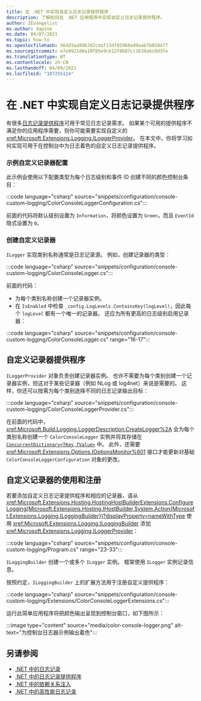 ```yaml
---
title: 在 .NET 中实现自定义日志记录提供程序
description: 了解如何在 .NET 应用程序中实现自定义日志记录提供程序。
author: IEvangelist
ms.author: dapine
ms.date: 04/07/2021
ms.topic: how-to
ms.openlocfilehash: 56dd3aa9962d2cdaf13df85960a99aab7b050477
ms.sourcegitcommit: e7e0921d0a10f85e9cb12f8b87cc1639a6c8d3fe
ms.translationtype: HT
ms.contentlocale: zh-CN
ms.lasthandoff: 04/09/2021
ms.locfileid: "107255124"
---
```

# <a name="implement-a-custom-logging-provider-in-net"></a>在 .NET 中实现自定义日志记录提供程序

有很多[日志记录提供程序](logging-providers.md)可用于常见日志记录需求。 如果某个可用的提供程序不满足你的应用程序需要，则你可能需要实现自定义的 <xref:Microsoft.Extensions.Logging.ILoggerProvider>。 在本文中，你将学习如何实现可用于在控制台中为日志着色的自定义日志记录提供程序。

### <a name="sample-custom-logger-configuration"></a>示例自定义记录器配置

此示例会使用以下配置类型为每个日志级别和事件 ID 创建不同的颜色控制台条目：

:::code language="csharp" source="snippets/configuration/console-custom-logging/ColorConsoleLoggerConfiguration.cs":::

前面的代码将默认级别设置为 `Information`，将颜色设置为 `Green`，而且 `EventId` 隐式设置为 `0`。

### <a name="create-the-custom-logger"></a>创建自定义记录器

`ILogger` 实现类别名称通常是日志记录源。 例如，创建记录器的类型：

:::code language="csharp" source="snippets/configuration/console-custom-logging/ColorConsoleLogger.cs":::

前面的代码：

- 为每个类别名称创建一个记录器实例。
- 在 `IsEnabled` 中检查 `_config.LogLevels.ContainsKey(logLevel)`，因此每个 `logLevel` 都有一个唯一的记录器。 还应为所有更高的日志级别启用记录器：

:::code language="csharp" source="snippets/configuration/console-custom-logging/ColorConsoleLogger.cs" range="16-17":::

## <a name="custom-logger-provider"></a>自定义记录器提供程序

`ILoggerProvider` 对象负责创建记录器实例。 也许不需要为每个类别创建一个记录器实例，但这对于某些记录器（例如 NLog 或 log4net）来说是需要的。 这样，你还可以按需为每个类别选择不同的日志记录输出目标：

:::code language="csharp" source="snippets/configuration/console-custom-logging/ColorConsoleLoggerProvider.cs":::

在前面的代码中，<xref:Microsoft.Build.Logging.LoggerDescription.CreateLogger%2A> 会为每个类别名称创建一个 `ColorConsoleLogger` 实例并将其存储在 [`ConcurrentDictionary<TKey,TValue>`](/dotnet/api/system.collections.concurrent.concurrentdictionary-2) 中。 此外，还需要 <xref:Microsoft.Extensions.Options.IOptionsMonitor%601> 接口才能更新对基础 `ColorConsoleLoggerConfiguration` 对象的更改。

## <a name="usage-and-registration-of-the-custom-logger"></a>自定义记录器的使用和注册

若要添加自定义日志记录提供程序和相应的记录器，请从 <xref:Microsoft.Extensions.Hosting.HostingHostBuilderExtensions.ConfigureLogging(Microsoft.Extensions.Hosting.IHostBuilder,System.Action{Microsoft.Extensions.Logging.ILoggingBuilder})?displayProperty=nameWithType> 使用 <xref:Microsoft.Extensions.Logging.ILoggingBuilder> 添加 <xref:Microsoft.Extensions.Logging.ILoggerProvider>：

:::code language="csharp" source="snippets/configuration/console-custom-logging/Program.cs" range="23-33":::

`ILoggingBuilder` 创建一个或多个 `ILogger` 实例。 框架使用 `ILogger` 实例记录信息。

按照约定，`ILoggingBuilder` 上的扩展方法用于注册自定义提供程序：

:::code language="csharp" source="snippets/configuration/console-custom-logging/Extensions/ColorConsoleLoggerExtensions.cs":::

运行此简单应用程序将把颜色输出呈现到控制台窗口，如下图所示：

:::image type="content" source="media/color-console-logger.png" alt-text="为控制台日志器示例输出着色":::

## <a name="see-also"></a>另请参阅

- [.NET 中的日志记录](logging.md)
- [.NET 中的日志记录提供程序](logging-providers.md)
- [.NET 中的依赖关系注入](dependency-injection.md)
- [.NET 中的高性能日志记录](high-performance-logging.md)
